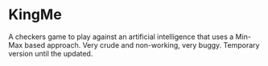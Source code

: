 # KingMe
A checkers game to play against an artificial intelligence that uses a Min-Max based approach. Very crude and non-working, very buggy. Temporary version until the updated.
